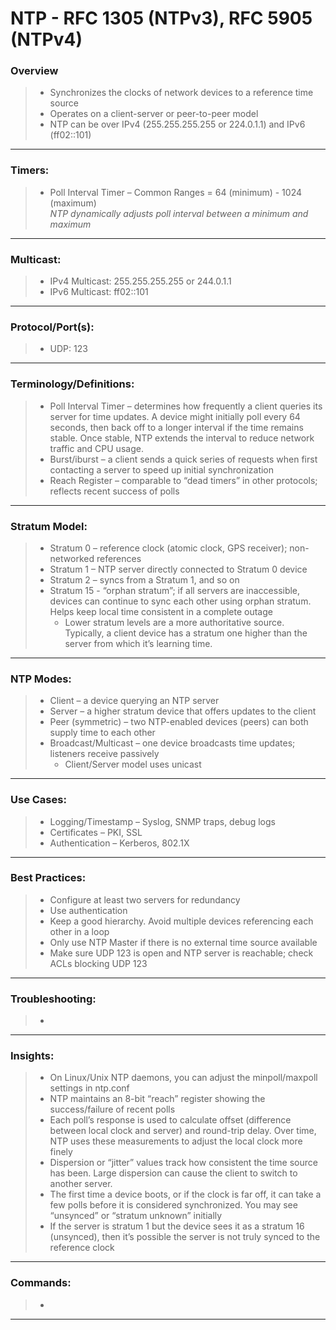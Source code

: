 # NTP - RFC 1305 (NTPv3), RFC 5905 (NTPv4)

### Overview
> * Synchronizes the clocks of network devices to a reference time source
> * Operates on a client-server or peer-to-peer model
> * NTP can be over IPv4 (255.255.255.255 or 224.0.1.1) and IPv6 (ff02::101)
---
### Timers: 
> * Poll Interval Timer – Common Ranges = 64 (minimum) - 1024 (maximum)  
	*NTP dynamically adjusts poll interval between a minimum and maximum*
---
### Multicast:
> * IPv4 Multicast: 255.255.255.255 or 244.0.1.1
> * IPv6 Multicast: ff02::101
---
### Protocol/Port(s):
> * UDP: 123
---
### Terminology/Definitions:
> * Poll Interval Timer – determines how frequently a client queries its server for time updates. A device might initially poll every 64 seconds, then back off to a longer interval if the time remains stable. Once stable, NTP extends the interval to reduce network traffic and CPU usage.
> * Burst/iburst – a client sends a quick series of requests when first contacting a server to speed up initial synchronization
> * Reach Register – comparable to “dead timers” in other protocols; reflects recent success of polls
---
### Stratum Model:
> * Stratum 0 – reference clock (atomic clock, GPS receiver); non-networked references
> * Stratum 1 – NTP server directly connected to Stratum 0 device
> * Stratum 2 – syncs from a Stratum 1, and so on
> * Stratum 15 - “orphan stratum”; if all servers are inaccessible, devices can continue to sync each other using orphan stratum. Helps keep local time consistent in a complete outage  
>   * Lower stratum levels are a more authoritative source. Typically, a client device has a stratum one higher than the server from which it’s learning time.
---
### NTP Modes:
> * Client – a device querying an NTP server
> * Server – a higher stratum device that offers updates to the client
> * Peer (symmetric) – two NTP-enabled devices (peers) can both supply time to each other
> * Broadcast/Multicast – one device broadcasts time updates; listeners receive passively
>   * Client/Server model uses unicast
---
### Use Cases:
> * Logging/Timestamp – Syslog, SNMP traps, debug logs
> * Certificates – PKI, SSL
> * Authentication – Kerberos, 802.1X
---
### Best Practices:
> * Configure at least two servers for redundancy
> * Use authentication
> * Keep a good hierarchy. Avoid multiple devices referencing each other in a loop
> * Only use NTP Master if there is no external time source available
> * Make sure UDP 123 is open and NTP server is reachable; check ACLs blocking UDP 123
---
### Troubleshooting:
> *
---
### Insights:
> * On Linux/Unix NTP daemons, you can adjust the minpoll/maxpoll settings in ntp.conf
> * NTP maintains an 8-bit “reach” register showing the success/failure of recent polls
> * Each poll’s response is used to calculate offset (difference between local clock and server) and round-trip delay. Over time, NTP uses these measurements to adjust the local clock more finely
> * Dispersion or “jitter” values track how consistent the time source has been. Large dispersion can cause the client to switch to another server.
> * The first time a device boots, or if the clock is far off, it can take a few polls before it is considered synchronized. You may see “unsynced” or “stratum unknown” initially
> * If the server is stratum 1 but the device sees it as a stratum 16 (unsynced), then it’s possible the server is not truly synced to the reference clock
---
### Commands:
> *
---
